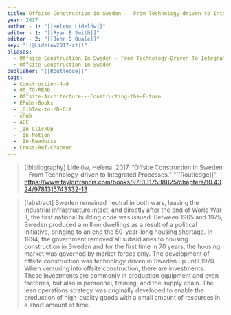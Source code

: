 ```yaml
---
title: Offsite Construction in Sweden -  From Technology-driven to Integrated Processes
year: 2017
author - 1: "[[Helena Lidelöw]]"
editor - 1: "[[Ryan E Smith]]"
editor - 2: "[[John D Quale]]"
key: "[[@Lidelow2017-zf]]"
aliases:
  - Offsite Construction In Sweden - From Technology-Driven To Integrated Processes
  - Offsite Construction In Sweden
publisher: "[[Routledge]]"
tags:
  - Construction-4-0
  - 00_TO-READ
  - Offsite-Architecture---Constructing-the-Future
  - EPubs-Books
  - _BibTex-to-MD-Git
  - ePub
  - AEC
  - _In-ClickUp
  - _In-Notion
  - _In-Readwise
  - Cross-Ref-Chapter
---
```


> [!bibliography]
> Lidelöw, Helena. 2017. “Offsite Construction in Sweden -  From Technology-driven to Integrated Processes.” "[[Routledge]]". https://www.taylorfrancis.com/books/9781317588825/chapters/10.4324/9781315743332-13

> [!abstract]
> Sweden remained neutral in both wars, leaving the industrial infrastructure intact, and directly after the end of World War II, the first national building code was issued. Between 1965 and 1975, Sweden produced a million dwellings as a result of a political initiative, bringing to an end the 50-year-long housing shortage. In 1994, the government removed all subsidiaries to housing construction in Sweden and for the first time in 70 years, the housing market was governed by market forces only. The development of offsite construction was technology driven in Sweden up until 1970. When venturing into offsite construction, there are investments. These investments are commonly in production equipment and even factories, but also in personnel, training, and the supply chain. The lean operations strategy was originally developed to enable the production of high-quality goods with a small amount of resources in a short amount of time.